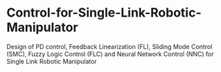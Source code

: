 # Control-for-Single-Link-Robotic-Manipulator
Design of PD control, Feedback Linearization (FL), Sliding Mode Control (SMC), Fuzzy Logic Control (FLC) and Neural Network Control (NNC) for Single Link Robotic Manipulator 

